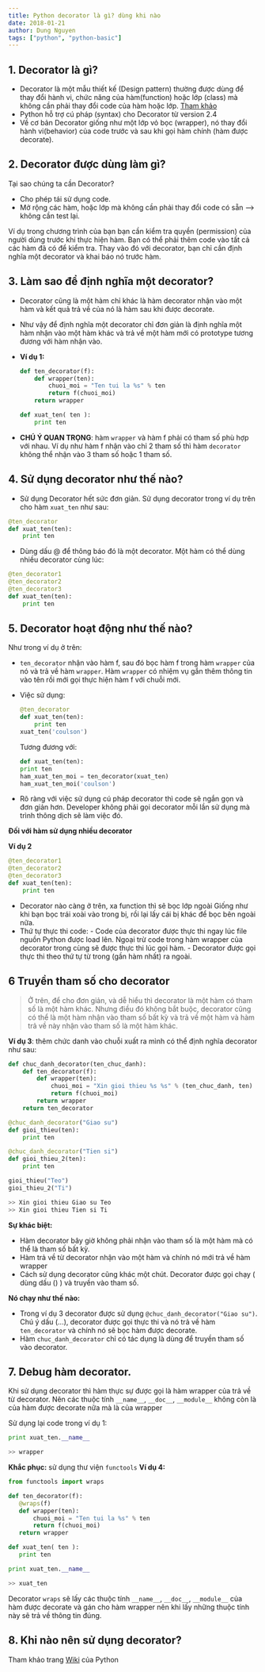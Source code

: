 ```yaml
---
title: Python decorator là gì? dùng khi nào
date: 2018-01-21
author: Dung Nguyen
tags: ["python", "python-basic"]
---
```


## 1. Decorator là gì?

* Decorator là một mẫu thiết kế (Design pattern) thường được dùng để thay đổi hành vi, chức năng của hàm(function) hoặc lớp (class) mà không cần phải thay đổi code của hàm hoặc lớp.
  [Tham khảo](https://sourcemaking.com/design_patterns/decorator)
* Python hỗ trợ cú pháp (syntax) cho Decorator từ version 2.4
* Về cơ bản Decorator giống như một lớp vỏ bọc (wrapper), nó thay đổi hành vi(behavior) của code trước và sau khi gọi hàm chính (hàm được decorate).

## 2. Decorator được dùng làm gì?

Tại sao chúng ta cần Decorator?

* Cho phép tái sử dụng code.
* Mở rộng các hàm, hoặc lớp mà không cần phải thay đổi code có sẵn --> không cần test lại.

Ví dụ trong chương trình của bạn bạn cần kiểm tra quyền (permission) của người dùng trước khi thực hiện hàm. Bạn có thể phải thêm code vào tất cả các hàm đã có để kiểm tra. Thay vào đó với decorator, bạn chỉ cần định nghĩa một decorator và khai báo nó trước hàm.

## 3. Làm sao để định nghĩa một decorator?

* Decorator cũng là một hàm chỉ khác là hàm decorator nhận vào một hàm và kết quả trả về của nó là hàm sau khi được decorate.
* Như vậy để định nghĩa một decorator chỉ đơn giản là định nghĩa một hàm nhận vào một hàm khác và trả về một hàm mới có prototype tương đương với hàm nhận vào.
* **Ví dụ 1:**

  ```python
  def ten_decorator(f):
      def wrapper(ten):
          chuoi_moi = "Ten tui la %s" % ten
          return f(chuoi_moi)
      return wrapper

  def xuat_ten( ten ):
      print ten
  ```

* **CHÚ Ý QUAN TRỌNG**: hàm `wrapper` và hàm f phải có tham số phù hợp với nhau. Ví dụ như hàm f nhận vào chỉ 2 tham số thì hàm `decorator` không thể nhận vào 3 tham số hoặc 1 tham số.

## 4. Sử dụng decorator như thế nào?

* Sử dụng Decorator hết sức đơn giản. Sử dụng decorator trong ví dụ trên cho hàm `xuat_ten` như sau:

```python
@ten_decorator
def xuat_ten(ten):
	print ten
```

* Dùng dấu @ để thông báo đó là một decorator. Một hàm có thể dùng nhiều decorator cùng lúc:

```python
@ten_decorator1
@ten_decorator2
@ten_decorator3
def xuat_ten(ten):
	print ten
```

## 5. Decorator hoạt động như thế nào?

Như trong ví dụ ở trên:

* `ten_decorator` nhận vào hàm f, sau đó bọc hàm f trong hàm `wrapper` của nó và trả về hàm `wrapper`. Hàm `wrapper` có nhiệm vụ gắn thêm thông tin vào tên rồi mới gọi thực hiện hàm f với chuỗi mới.
* Việc sử dụng:

  ```python
  @ten_decorator
  def xuat_ten(ten):
      print ten
  xuat_ten('coulson')
  ```

  Tương đương với:

  ```python
  def xuat_ten(ten):
  print ten
  ham_xuat_ten_moi = ten_decorator(xuat_ten)
  ham_xuat_ten_moi('coulson')
  ```

* Rõ ràng với việc sử dụng cú pháp decorator thì code sẽ ngắn gọn và đơn giản hơn. Developer không phải gọi decorator mỗi lần sử dụng mà trình thông dịch sẽ làm việc đó.

**Đối với hàm sử dụng nhiều decorator**

**Ví dụ 2**

```python
@ten_decorator1
@ten_decorator2
@ten_decorator3
def xuat_ten(ten):
	print ten
```

* Decorator nào càng ở trên, xa function thì sẽ bọc lớp ngoài Giống như khi bạn bọc trái xoài vào trong bị, rồi lại lấy cái bị khác để bọc bên ngoài nữa.
* Thứ tự thực thi code: - Code của decorator được thực thi ngay lúc file nguồn Python được load lên. Ngoại trừ code trong hàm wrapper của decorator trong cùng sẽ được thực thi lúc gọi hàm. - Decorator được gọi thực thi theo thứ tự từ trong (gần hàm nhất) ra ngoài.

## 6 Truyền tham số cho decorator

> Ở trên, để cho đơn giản, và dễ hiểu thì decorator là một hàm có tham số là một hàm khác. Nhưng điều đó không bắt buộc, decorator cũng có thể là một hàm nhận vào tham số bất kỳ và trả về một hàm và hàm trả về này nhận vào tham số là một hàm khác.

**Ví dụ 3**: thêm chức danh vào chuỗi xuất ra mình có thể định nghĩa decorator như sau:

```python
def chuc_danh_decorator(ten_chuc_danh):
    def ten_decorator(f):
        def wrapper(ten):
            chuoi_moi = "Xin gioi thieu %s %s" % (ten_chuc_danh, ten)
            return f(chuoi_moi)
        return wrapper
    return ten_decorator

@chuc_danh_decorator("Giao su")
def gioi_thieu(ten):
	print ten

@chuc_danh_decorator("Tien si")
def gioi_thieu_2(ten):
	print ten

gioi_thieu("Teo")
gioi_thieu_2("Ti")

>> Xin gioi thieu Giao su Teo
>> Xin gioi thieu Tien si Ti
```

**Sự khác biệt:**

* Hàm decorator bây giờ không phải nhận vào tham số là một hàm mà có thể là tham số bất kỳ.
* Hàm trả về từ decorator nhận vào một hàm và chính nó mới trả về hàm wrapper
* Cách sử dụng decorator cũng khác một chút. Decorator được gọi chạy ( dùng dấu () ) và truyền vào tham số.

**Nó chạy như thế nào:**

* Trong ví dụ 3 decorator được sử dụng `@chuc_danh_decorator("Giao su")`. Chú ý dấu (...), decorator được gọi thực thi và nó trả về hàm `ten_decorator` và chính nó sẽ bọc hàm được decorate.
* Hàm `chuc_danh_decorator` chỉ có tác dụng là dùng để truyền tham số vào decorator.

## 7. Debug hàm decorator.

Khi sử dụng decorator thì hàm thực sự được gọi là hàm wrapper của trả về từ decorator. Nên các thuộc tính `__name__`, `__doc__`, `__module__` không còn là của hàm được decorate nữa mà là của wrapper

Sử dụng lại code trong ví dụ 1:

```python
print xuat_ten.__name__

>> wrapper
```

**Khắc phục:** sử dụng thư viện `functools`
**Ví dụ 4:**

```python
from functools import wraps

def ten_decorator(f):
   @wraps(f)
   def wrapper(ten):
       chuoi_moi = "Ten tui la %s" % ten
       return f(chuoi_moi)
   return wrapper

def xuat_ten( ten ):
   print ten

print xuat_ten.__name__

>> xuat_ten
```

Decorator `wraps` sẽ lấy các thuộc tính `__name__`, `__doc__`, `__module__` của hàm được decorate và gán cho hàm wrapper nên khi lấy những thuộc tính này sẽ trả về thông tin đúng.

## 8. Khi nào nên sử dụng decorator?

Tham khảo trang [Wiki](https://wiki.python.org/moin/PythonDecoratorLibrary) của Python
